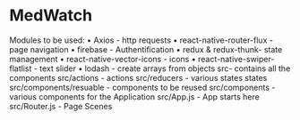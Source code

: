# MedWatch

Modules to be used:
•	Axios - http requests
•	react-native-router-flux - page navigation
•	firebase - Authentification
•	redux & redux-thunk- state management
•	react-native-vector-icons - icons
•	react-native-swiper-flatlist - text slider
•	lodash - create arrays from objects
src- contains all the components
src/actions - actions
src/reducers - various states states
src/components/resuable - components to be reused
src/components - various components for the Application
src/App.js - App starts here
src/Router.js - Page Scenes

